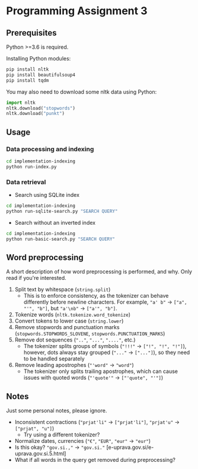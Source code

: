 # Programming Assignment 3

## Prerequisites

Python >=3.6 is required.

Installing Python modules:
```bash
pip install nltk
pip install beautifulsoup4
pip install tqdm
```

You may also need to download some nltk data using Python:
```python
import nltk
nltk.download("stopwords")
nltk.download("punkt")
```


## Usage

### Data processing and indexing

```bash
cd implementation-indexing
python run-index.py
```

### Data retrieval

* Search using SQLite index

```bash
cd implementation-indexing
python run-sqlite-search.py "SEARCH QUERY"
```

* Search without an inverted index

```bash
cd implementation-indexing
python run-basic-search.py "SEARCH QUERY"
```


## Word preprocessing

A short description of how word preprocessing is performed, and why. Only read if you're interested.

1. Split text by whitespace (`string.split`)
	* This is to enforce consistency, as the tokenizer can behave differently before newline characters. For example, `"a' b"` -> `["a", "'", "b"]`, but `"a'\nb"` -> `["a'", "b"]`.
2. Tokenize words (`nltk.tokenize.word_tokenize`)
3. Convert tokens to lower case (`string.lower`)
4. Remove stopwords and punctuation marks (`stopwords.STOPWORDS_SLOVENE`, `stopwords.PUNCTUATION_MARKS`)
5. Remove dot sequences (`".."`, `"..."`, `"...."`, etc.)
	* The tokenizer splits groups of symbols (`"!!!"` -> `["!", "!", "!"]`), however, dots always stay grouped (`"..."` -> `["..."]`), so they need to be handled separately
6. Remove leading apostrophes (`"'word"` -> `"word"`)
	* The tokenizer only splits trailing apostrophes, which can cause issues with quoted words (`"'quote'"` -> `["'quote", "'"]`)


## Notes

Just some personal notes, please ignore.

* Inconsistent contractions (`"prjat'li"` -> `["prjat'li"]`, `"prjat'u"` -> `["prjat", "u"]`)
	* Try using a different tokenizer?
* Normalize dates, currencies (`"€"`, `"EUR"`, `"eur"` -> `"eur"`)
* Is this okay? `"gov.si.,"` -> `"gov.si."` [e-uprava.gov.si/e-uprava.gov.si.5.html]
* What if all words in the query get removed during preprocessing?

